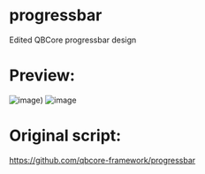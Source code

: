 # progressbar
 Edited QBCore progressbar design
# Preview:
![image](https://user-images.githubusercontent.com/99270302/172919627-47488b1d-a0be-4dbe-904d-332e878fadfb.png))
![image](https://user-images.githubusercontent.com/99270302/172919503-de300666-bfcc-492a-baab-f7c51b2618d2.png)
# Original script:
https://github.com/qbcore-framework/progressbar
